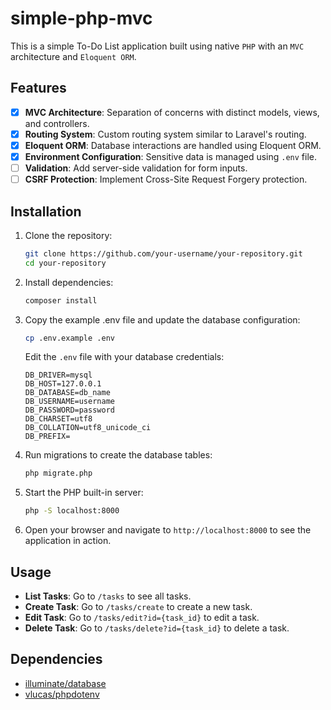 # simple-php-mvc

This is a simple To-Do List application built using native `PHP` with an `MVC` architecture and `Eloquent ORM`.

## Features

- [x] **MVC Architecture**: Separation of concerns with distinct models, views, and controllers.
- [x] **Routing System**: Custom routing system similar to Laravel's routing.
- [x] **Eloquent ORM**: Database interactions are handled using Eloquent ORM.
- [x] **Environment Configuration**: Sensitive data is managed using `.env` file.
- [ ] **Validation**: Add server-side validation for form inputs.
- [ ] **CSRF Protection**: Implement Cross-Site Request Forgery protection.

## Installation

1. Clone the repository:
    ```sh
    git clone https://github.com/your-username/your-repository.git
    cd your-repository
    ```

2. Install dependencies:
    ```sh
    composer install
    ```

3. Copy the example .env file and update the database configuration:
    ```sh
    cp .env.example .env
    ```
    Edit the `.env` file with your database credentials:

    ```env
    DB_DRIVER=mysql
    DB_HOST=127.0.0.1
    DB_DATABASE=db_name
    DB_USERNAME=username
    DB_PASSWORD=password
    DB_CHARSET=utf8
    DB_COLLATION=utf8_unicode_ci
    DB_PREFIX=
    ```

4. Run migrations to create the database tables:
    ```sh
    php migrate.php
    ```

5. Start the PHP built-in server:
    ```sh
    php -S localhost:8000
    ```

6. Open your browser and navigate to `http://localhost:8000` to see the application in action.

## Usage

- **List Tasks**: Go to `/tasks` to see all tasks.
- **Create Task**: Go to `/tasks/create` to create a new task.
- **Edit Task**: Go to `/tasks/edit?id={task_id}` to edit a task.
- **Delete Task**: Go to `/tasks/delete?id={task_id}` to delete a task.

## Dependencies

- [illuminate/database](https://github.com/illuminate/database)
- [vlucas/phpdotenv](https://github.com/vlucas/phpdotenv)


